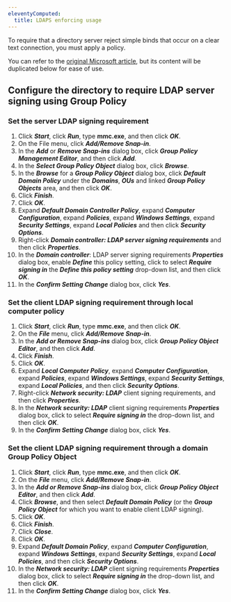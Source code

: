 ```yaml
---
eleventyComputed:
  title: LDAPS enforcing usage
---
```

To require that a directory server reject simple binds that occur on a clear text connection, you must apply a policy.

You can refer to the [original Microsoft article](https://support.microsoft.com/en-ca/kb/935834), but its content will be duplicated below for ease of use.

## Configure the directory to require LDAP server signing using Group Policy

### Set the server LDAP signing requirement

1. Click ***Start***, click ***Run***, type **mmc.exe**, and then click ***OK***.
1. On the File menu, click ***Add/Remove Snap-in***.
1. In the ***Add*** or ***Remove Snap-ins*** dialog box, click ***Group Policy Management Editor***, and then click ***Add***.
1. In the ***Select Group Policy Object*** dialog box, click ***Browse***.
1. In the ***Browse*** for a ***Group Policy Object*** dialog box, click ***Default Domain Policy*** under the ***Domains***, ***OUs*** and linked ***Group Policy Objects*** area, and then click ***OK***.
1. Click ***Finish***.
1. Click ***OK***.
1. Expand ***Default Domain Controller Policy***, expand ***Computer Configuration***, expand ***Policies***, expand ***Windows Settings***, expand ***Security Settings***, expand ***Local Policies*** and then click ***Security Options***.
1. Right-click ***Domain controller: LDAP server signing requirements*** and then click ***Properties***.
1. In the ***Domain controller***: LDAP server signing requirements ***Properties*** dialog box, enable ***Define*** this policy setting, click to select ***Require signing in*** the ***Define this policy setting*** drop-down list, and then click ***OK***.
1. In the ***Confirm Setting Change*** dialog box, click ***Yes***.

### Set the client LDAP signing requirement through local computer policy

1. Click ***Start***, click ***Run***, type **mmc.exe**, and then click ***OK***.
1. On the ***File*** menu, click ***Add/Remove Snap-in***.
1. In the ***Add or Remove Snap-ins*** dialog box, click ***Group Policy Object Editor***, and then click ***Add***.
1. Click ***Finish***.
1. Click ***OK***.
1. Expand ***Local Computer Policy***, expand ***Computer Configuration***, expand ***Policies***, expand ***Windows Settings***, expand ***Security Settings***, expand ***Local Policies***, and then click ***Security Options***.
1. Right-click ***Network security: LDAP*** client signing requirements, and then click ***Properties***.
1. In the ***Network security: LDAP*** client signing requirements ***Properties*** dialog box, click to select ***Require signing in*** the drop-down list, and then click ***OK***.
1. In the ***Confirm Setting Change*** dialog box, click ***Yes***.

### Set the client LDAP signing requirement through a domain Group Policy Object

1. Click ***Start***, click ***Run***, type **mmc.exe**, and then click ***OK***.
1. On the ***File*** menu, click ***Add/Remove Snap-in***.
1. In the ***Add or Remove Snap-ins*** dialog box, click ***Group Policy Object Editor***, and then click ***Add***.
1. Click ***Browse***, and then select ***Default Domain Policy*** (or the ***Group Policy Object*** for which you want to enable client LDAP signing).
1. Click ***OK***.
1. Click ***Finish***.
1. Click ***Close***.
1. Click ***OK***.
1. Expand ***Default Domain Policy***, expand ***Computer Configuration***, expand ***Windows Settings***, expand ***Security Settings***, expand ***Local Policies***, and then click ***Security Options***.
1. In the ***Network security: LDAP*** client signing requirements ***Properties*** dialog box, click to select ***Require signing in*** the drop-down list, and then click ***OK***.
1. In the ***Confirm Setting Change*** dialog box, click ***Yes***.
